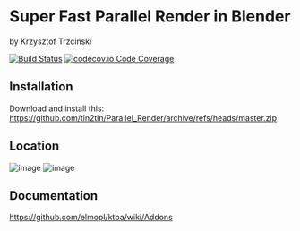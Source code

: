 # Super Fast Parallel Render in Blender
by Krzysztof Trzciński

[![Build Status](https://travis-ci.com/elmopl/ktba.svg?branch=master)](https://travis-ci.com/elmopl/ktba)
[![codecov.io Code Coverage](https://img.shields.io/codecov/c/github/elmopl/ktba.svg?maxAge=2592000)](https://codecov.io/github/elmopl/ktba?branch=master)

## Installation

Download and install this: https://github.com/tin2tin/Parallel_Render/archive/refs/heads/master.zip

## Location 

![image](https://user-images.githubusercontent.com/1322593/235865228-a2791fed-9260-44e6-9ecc-37ef2a0bb169.png)
![image](https://user-images.githubusercontent.com/1322593/235864871-bee6779d-6537-4099-9b8c-176b5f1e7373.png)

## Documentation
https://github.com/elmopl/ktba/wiki/Addons




